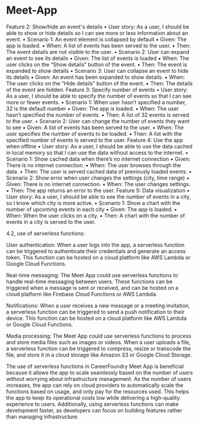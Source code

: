 # Meet-App
Feature 2: Show/hide an event's details
• User story: As a user, I should be able to show or hide details so I can see more or less
information about an event.
• Scenario 1: An event element is collapsed by default
▪ Given: The app is loaded.
▪ When: A list of events has been served to the user.
▪ Then: The event details are not visible to the user.
• Scenario 2: User can expand an event to see its details
▪ Given: The list of events is loaded
▪ When: The user clicks on the “Show details” button of the event.
▪ Then: The event is expanded to show details
• Scenario 3: User can collapse an event to hide its details
▪ Given: An event has been expanded to show details.
▪ When: The user clicks on the “Hide details” button of the event.
▪ Then: The details of the event are hidden.
Feature 3: Specify number of events
• User story: As a user, I should be able to specify the number of events so that I can see more or
fewer events.
• Scenario 1: When user hasn’t specified a number, 32 is the default number
▪ Given: The app is loaded.
▪ When: The user hasn’t specified the number of events.
▪ Then: A list of 32 events is served to the user.
• Scenario 2: User can change the number of events they want to see
▪ Given: A list of events has been served to the user.
▪ When: The user specifies the number of events to be loaded.
▪ Then: A list with the specified number of events is served to the user.
Feature 4: Use the app when offline
• User story: As a user, I should be able to use the data cached in local memory so that I
can use the data without access to the internet.
• Scenario 1: Show cached data when there’s no internet connection
▪ Given: There is no internet connection.
▪ When: The user browses through the data.
▪ Then: The user is served cached data of previously loaded events.
• Scenario 2: Show error when user changes the settings (city, time range)
▪ Given: There is no internet connection.
▪ When: The user changes settings.
▪ Then: The app returns an error to the user.
Feature 5: Data visualization
• User story: As a user, I should be able to see the number of events in a city, so I know
which city is more active.
• Scenario 1: Show a chart with the number of upcoming events in each city
▪ Given: The app is loaded.
▪ When: When the user clicks on a city.
▪ Then: A chart with the number of events in a city is served to the user.


4.2, use of serverless functions:

User authentication: When a user logs into the app, a serverless function can be triggered to authenticate their credentials and generate an access token. This function can be hosted on a cloud platform like AWS Lambda or Google Cloud Functions.

Real-time messaging: The Meet App could use serverless functions to handle real-time messaging between users. These functions can be triggered when a message is sent or received, and can be hosted on a cloud platform like Firebase Cloud Functions or AWS Lambda.

Notifications: When a user receives a new message or a meeting invitation, a serverless function can be triggered to send a push notification to their device. This function can be hosted on a cloud platform like AWS Lambda or Google Cloud Functions.

Media processing: The Meet App could use serverless functions to process and store media files such as images or videos. When a user uploads a file, a serverless function can be triggered to compress, resize or transcode the file, and store it in a cloud storage like Amazon S3 or Google Cloud Storage.

The use of serverless functions in CareerFoundry Meet App is beneficial because it allows the app to scale seamlessly based on the number of users without worrying about infrastructure management. As the number of users increases, the app can rely on cloud providers to automatically scale the functions based on usage, and only pay for the resources used. This helps the app to keep its operational costs low while delivering a high-quality experience to users. Additionally, using serverless functions can make development faster, as developers can focus on building features rather than managing infrastructure.
